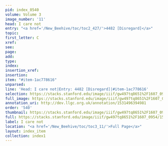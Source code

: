 ```yaml
---
pid: index_0540
volume: Volume 3
image_number: '11'
head: I care not
entry: "<a href='/New_Beehive/toc/toc2_427/'>4482 [Disregard]</a>"
topic: 
first_letter: C
xref: 
see: 
page: 
add: 
type: 
index: 
insertion_xref: 
insertion: 
item: "#item-1ac778616"
unparsed: 
line: 'Head: I care not|Entry: 4482 [Disregard]|#item-1ac778616'
selection: https://stacks.stanford.edu/image/iiif/gw497tq8651%2F1607_0954/1538,3551,446,95/full/0/default.jpg
full_image: https://stacks.stanford.edu/image/iiif/gw497tq8651%2F1607_0954/full/full/0/default.jpg
annotation_uri: http://dev.llgc.org.uk/annotation/1531496394981
order: '540'
thumbnail: https://stacks.stanford.edu/image/iiif/gw497tq8651%2F1607_0954/1538,3551,446,95/150,/0/default.jpg
full: https://stacks.stanford.edu/image/iiif/gw497tq8651%2F1607_0954/1538,3551,446,95/full/0/default.jpg
label: I care not
location: "<a href='/New_Beehive/toc/toc3_11/'>Full Page</a>"
layout: index_item
collection: index1
---
```

